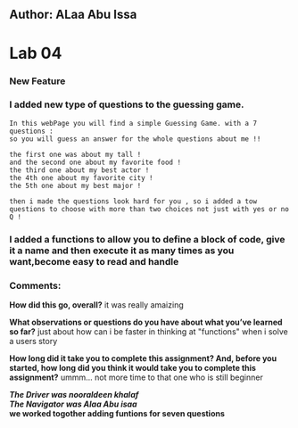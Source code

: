 ## Author: ALaa Abu Issa 
# Lab 04
### New Feature
### I added new type of questions to the guessing game.

~~~
In this webPage you will find a simple Guessing Game. with a 7 questions :
so you will guess an answer for the whole questions about me !!

the first one was about my tall !
and the second one about my favorite food !
the third one about my best actor !
the 4th one about my favorite city !
the 5th one about my best major !

then i made the questions look hard for you , so i added a tow questions to choose with more than two choices not just with yes or no Q !
~~~




### I added a functions to allow you to define a block of code, give it a name and then execute it as many times as you want,become easy to read and handle


### Comments:

**How did this go, overall?**
it was really amaizing

**What observations or questions do you have about what you’ve learned so far?**
just about how can i be faster in thinking at "functions" when i solve a users story 

**How long did it take you to complete this assignment? And, before you started, how long did you think it would take you to complete this assignment?**
ummm... not more time to that one who is still beginner 

***The Driver was nooraldeen khalaf***<br>
***The Navigator was Alaa Abu isaa***<br>
**we worked togother adding funtions for seven questions**<br>






